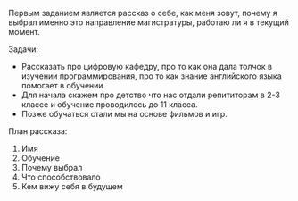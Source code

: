 Первым заданием является рассказ о себе, как меня зовут, почему я выбрал именно это направление магистратуры, работаю ли я в текущий момент.

Задачи:
- Рассказать про цифровую кафедру, про то как она дала толчок в изучении программирования, про то как знание английского языка помогает в обучении
- Для начала скажем про детство что нас отдали репититорам в 2-3 классе и обучение проводилось до 11 класса. 
- Позже обучаться стали мы на основе фильмов и игр.

План рассказа:
1. Имя
2. Обучение
3. Почему выбрал
4. Что способствовало
5. Кем вижу себя в будущем
